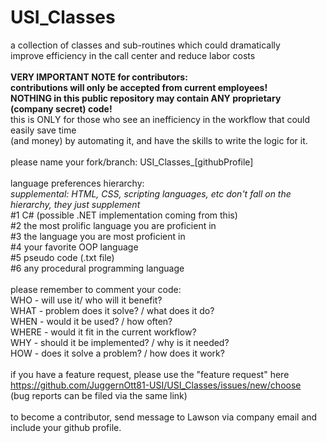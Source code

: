 # USI_Classes<br/>
a collection of classes and sub-routines which could dramatically <br/>
improve efficiency in the call center and reduce labor costs<br/>
<br/>
**VERY IMPORTANT NOTE for contributors:<br/>
contributions will only be accepted from current employees!<br/>
NOTHING in this public repository may contain ANY proprietary (company secret) code!**<br/>
this is ONLY for those who see an inefficiency in the workflow that could easily save time<br/> 
(and money) by automating it, and have the skills to write the logic for it.<br/>
<br/>
please name your fork/branch: USI_Classes_[githubProfile]<br/>
<br/>
language preferences hierarchy:<br/>
*supplemental: HTML, CSS, scripting languages, etc don't fall on the hierarchy, they just supplement*<br/>
#1 C# (possible .NET implementation coming from this)<br/>
#2 the most prolific language you are proficient in<br/>
#3 the language you are most proficient in<br/>
#4 your favorite OOP language<br/>
#5 pseudo code (.txt file)<br/>
#6 any procedural programming language<br/>
<br/>
please remember to comment your code:<br/>
WHO - will use it/ who will it benefit?<br/>
WHAT - problem does it solve? / what does it do?<br/>
WHEN - would it be used? / how often?<br/>
WHERE - would it fit in the current workflow?<br/>
WHY - should it be implemented? / why is it needed?<br/>
HOW - does it solve a problem? / how does it work?<br/>
<br/>
if you have a feature request, please use the "feature request" here <br/>
https://github.com/JuggernOtt81-USI/USI_Classes/issues/new/choose <br/>
(bug reports can be filed via the same link)<br/>
<br/>
to become a contributor, send message to Lawson via company email and include your github profile.<br/>

